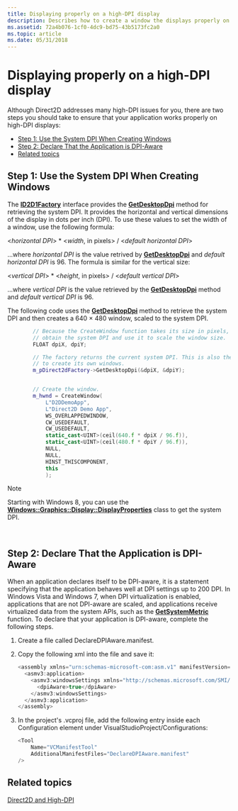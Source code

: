 ```yaml
---
title: Displaying properly on a high-DPI display
description: Describes how to create a window the displays properly on high-DPI displays.
ms.assetid: 72a4b076-1cf0-4dc9-bd75-43b5173fc2a0
ms.topic: article
ms.date: 05/31/2018
---
```


# Displaying properly on a high-DPI display

Although Direct2D addresses many high-DPI issues for you, there are two steps you should take to ensure that your application works properly on high-DPI displays:

-   [Step 1: Use the System DPI When Creating Windows](#step-1-use-the-system-dpi-when-creating-windows)
-   [Step 2: Declare That the Application is DPI-Aware](#step-2-declare-that-the-application-is-dpi-aware)
-   [Related topics](#related-topics)

## Step 1: Use the System DPI When Creating Windows

The [**ID2D1Factory**](/windows/win32/api/d2d1/nn-d2d1-id2d1factory) interface provides the [**GetDesktopDpi**](/windows/win32/api/d2d1/nf-d2d1-id2d1factory-getdesktopdpi) method for retrieving the system DPI. It provides the horizontal and vertical dimensions of the display in dots per inch (DPI). To use these values to set the width of a window, use the following formula:

<*horizontal DPI*> \* <*width*, in pixels> / <*default horizontal DPI*>

...where *horizontal DPI* is the value retrived by [**GetDesktopDpi**](/windows/win32/api/d2d1/nf-d2d1-id2d1factory-getdesktopdpi) and *default horizontal DPI* is 96. The formula is similar for the vertical size:

<*vertical DPI*> \* <*height*, in pixels> / <*default vertical DPI*>

...where *vertical DPI* is the value retrieved by the [**GetDesktopDpi**](/windows/win32/api/d2d1/nf-d2d1-id2d1factory-getdesktopdpi) method and *default vertical DPI* is 96.

The following code uses the [**GetDesktopDpi**](/windows/win32/api/d2d1/nf-d2d1-id2d1factory-getdesktopdpi) method to retrieve the system DPI and then creates a 640 × 480 window, scaled to the system DPI.


```C++
        // Because the CreateWindow function takes its size in pixels,
        // obtain the system DPI and use it to scale the window size.
        FLOAT dpiX, dpiY;

        // The factory returns the current system DPI. This is also the value it will use
        // to create its own windows.
        m_pDirect2dFactory->GetDesktopDpi(&dpiX, &dpiY);


        // Create the window.
        m_hwnd = CreateWindow(
            L"D2DDemoApp",
            L"Direct2D Demo App",
            WS_OVERLAPPEDWINDOW,
            CW_USEDEFAULT,
            CW_USEDEFAULT,
            static_cast<UINT>(ceil(640.f * dpiX / 96.f)),
            static_cast<UINT>(ceil(480.f * dpiY / 96.f)),
            NULL,
            NULL,
            HINST_THISCOMPONENT,
            this
            );
```



> [!Note]
>
> Starting with Windows 8, you can use the [**Windows::Graphics::Display::DisplayProperties**](/uwp/api/Windows.Graphics.Display.DisplayProperties) class to get the system DPI.

 

## Step 2: Declare That the Application is DPI-Aware

When an application declares itself to be DPI-aware, it is a statement specifying that the application behaves well at DPI settings up to 200 DPI. In Windows Vista and Windows 7, when DPI virtualization is enabled, applications that are not DPI-aware are scaled, and applications receive virtualized data from the system APIs, such as the [**GetSystemMetric**](/windows/desktop/api/winuser/nf-winuser-getsystemmetrics) function. To declare that your application is DPI-aware, complete the following steps.

1.  Create a file called DeclareDPIAware.manifest.
2.  Copy the following xml into the file and save it:
    ```C++
    <assembly xmlns="urn:schemas-microsoft-com:asm.v1" manifestVersion="1.0" xmlns:asmv3="urn:schemas-microsoft-com:asm.v3" >
      <asmv3:application>
        <asmv3:windowsSettings xmlns="http://schemas.microsoft.com/SMI/2005/WindowsSettings">
          <dpiAware>true</dpiAware>
        </asmv3:windowsSettings>
      </asmv3:application>
    </assembly>
    ```

    

3.  In the project's .vcproj file, add the following entry inside each Configuration element under VisualStudioProject/Configurations:
    ```C++
    <Tool
        Name="VCManifestTool"
        AdditionalManifestFiles="DeclareDPIAware.manifest"
    />
    ```

    

## Related topics

<dl> <dt>

[Direct2D and High-DPI](direct2d-and-high-dpi.md)
</dt> </dl>

 

 
